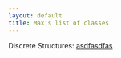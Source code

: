 ```yaml
---
layout: default
title: Max's list of classes
---
```

Discrete Structures: 
[asdfasdfas](https://course.ccs.neu.edu/cs1800f19/)
